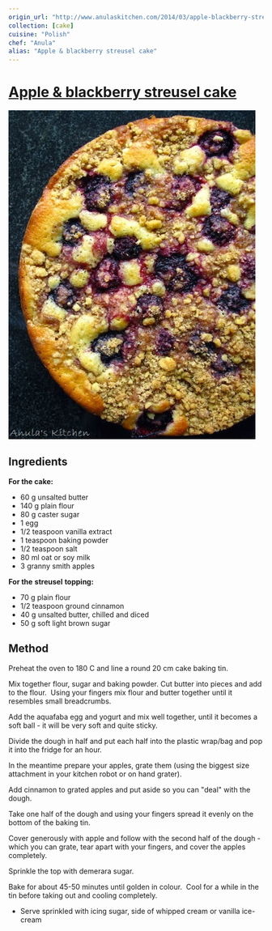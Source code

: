 ```yaml
---
origin_url: "http://www.anulaskitchen.com/2014/03/apple-blackberry-streusel-cake-recipe.html"
collection: [cake]
cuisine: "Polish"
chef: "Anula"
alias: "Apple & blackberry streusel cake"
---
```

# [Apple & blackberry streusel cake](http://www.anulaskitchen.com/2014/03/apple-blackberry-streusel-cake-recipe.html)

![Streusel](../assets/streusel.jpg)

## Ingredients
**For the cake:**  
- 60 g unsalted butter  
- 140 g plain flour  
- 80 g caster sugar  
- 1 egg  
- 1/2 teaspoon vanilla extract  
- 1 teaspoon baking powder  
- 1/2 teaspoon salt  
- 80 ml oat or soy milk  
- 3 granny smith apples  
  
**For the** **streusel** **topping:**  
- 70 g plain flour  
- 1/2 teaspoon ground cinnamon  
- 40 g unsalted butter, chilled and diced
- 50 g soft light brown sugar

## Method  
Preheat the oven to 180 C and line a round 20 cm cake baking tin. 

Mix together flour, sugar and baking powder. Cut butter into pieces and add to the flour. 
Using your fingers mix flour and butter together until it resembles small breadcrumbs. 

Add the aquafaba egg and yogurt and mix well together, until it becomes a soft ball - it will be very soft and quite sticky. 

Divide the dough in half and put each half into the plastic wrap/bag and pop it into the fridge for an hour.

  In the meantime prepare your apples, grate them (using the biggest size attachment in your kitchen robot or on hand grater). 

Add cinnamon to grated apples and put aside so you can "deal" with the dough. 

Take one half of the dough and using your fingers spread it evenly on the bottom of the baking tin.

Cover generously with apple and follow with the second half of the dough - which you can grate, tear apart with your fingers, and cover the apples completely. 

Sprinkle the top with demerara sugar. 

Bake for about 45-50 minutes until golden in colour. 
Cool for a while in the tin before taking out and cooling completely. 

- Serve sprinkled with icing sugar, side of whipped cream or vanilla ice-cream